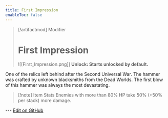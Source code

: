 ```yaml
---
title: First Impression
enableToc: false
---
```


> [!artifactmod] Modifier
>
> # First Impression
>
> ![[First_Impression.png]]
> **Unlock: Starts unlocked by default.** 

One of the relics left behind after the Second Universal War. The hammer was crafted by unknown blacksmiths from the Dead Worlds. The first blow of this hammer was always the most devastating.

> [!note] Item Stats
> Enemies with more than 80% HP take 50% (+50% per stack) more damage.

--- [Edit on GitHub](https://github.com/Mondrethos/gatekeeperwiki/edit/main/content/Artifacts/FirstImpression.md)
